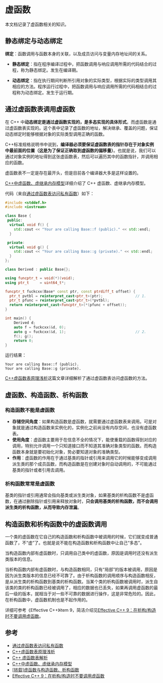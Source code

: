 # 虚函数

本文档记录了虚函数相关的知识。

## 静态绑定与动态绑定

**绑定**：函数调用与函数本身的关联，以及成员访问与变量内存地址间的关系。 

- **静态绑定**：指在程序编译过程中，把函数调用与响应调用所需的代码结合的过程，称为静态绑定。发生在编译期。

- **动态绑定**：指在执行期间判断所引用对象的实际类型，根据实际的类型调用其相应的方法。程序运行过程中，把函数调用与响应调用所需的代码相结合的过程称为动态绑定。发生于运行期。

## 通过虚函数表调用虚函数

在 C++ 中**动态绑定是通过虚函数实现的，是多态实现的具体形式**。而虚函数是通过虚函数表实现的。这个表中记录了虚函数的地址，解决继承、覆盖的问题，保证动态绑定时能够根据对象的实际类型调用正确的函数。

C++标准规格说明书中说到，**编译器必须要保证虚函数表的指针存在于对象实例中最前面的位置（这是为了保证正确取到虚函数的偏移量）**。也就是说，我们可以通过对象实例的地址得到这张虚函数表，然后可以遍历其中的函数指针，并调用相应的函数。

虚函数表不一定是存在最开头，但是目前各个编译器大多是这样设置的。

[C++中虚函数、虚继承内存模型](https://zhuanlan.zhihu.com/p/41309205)详细介绍了 C++ 虚函数、虚继承内存模型。

代码（来自[通过虚函数表访问私有函数](https://liam.page/2018/01/23/crack-private-member-function-by-vtable/)）如下：

```c++
#include <stddef.h>
#include <iostream>

class Base {
 public:
  virtual void f() {
    std::cout << "Your are calling Base::f (public)." << std::endl;
  }

 private:
  virtual void g() {
    std::cout << "Your are calling Base::g (private)." << std::endl;
  }
};

class Derived : public Base{};

using funcptr_t = void(*)(void);
using ptr_t     = uint64_t*;

funcptr_t fuckcxx(Base* const ptr, const ptrdiff_t offset) {
  ptr_t pvtbl = reinterpret_cast<ptr_t>(ptr);               // 1.
  ptr_t pfunc = reinterpret_cast<ptr_t>(*pvtbl);
  return reinterpret_cast<funcptr_t>(*(pfunc + offset));
}

int main() {
    Derived d;
    auto f = fuckcxx(&d, 0);
    auto g = fuckcxx(&d, 1);                                // 2.
    f(); g();
    return 0;
}
```

运行结果：

```shell
Your are calling Base::f (public).
Your are calling Base::g (private).
```

[C++虚函数表原理浅析](https://www.cnblogs.com/zhxmdefj/p/11594459.html)这篇文章详细解析了通过虚函数表访问虚函数的方法。

## 虚函数、构造函数、析构函数

### 构造函数不能是虚函数

- **存储空间角度**：如果构造函数是虚函数，就需要通过虚函数表来调用。可是对象就是通过构造函数来实例化的，实例化之前尚没有内存空间，也没有虚函数表。
- **使用角度**：虚函数主要用于在信息不全的情况下，能使重载的函数得到对应的调用，特别允许调用一个只知道接口而不知道其准确对象类型的函数。而构造函数本身就是要初始化对象，势必要知道对象的准确类型。
- **作用**：虚函数的作用在于通过基类的指针或引用来调用它的时候能够变成调用派生类的那个成员函数，而构造函数是在创建对象时自动调用的，不可能通过基类的指针或者引用去调用。

### 析构函数常常是虚函数

基类的指针或引用通常会指向基类或派生类对象，如果基类的析构函数不是虚函数，在通过删除指针或引用来释放对象时，**只会调用基类的析构函数，而不会调用派生类的析构函数，从而导致内存泄漏**。

## 构造函数和析构函数中的虚函数调用

一个类的虚函数在它自己的构造函数和析构函数中被调用的时候，它们就变成普通函数了，不“虚”了。也就是说不能在构造函数和析构函数中让自己“多态”。

当构造函数内部有虚函数时，只调用自己类中的虚函数，原因是调用时还没有派生类版本的信息。

当析构函数内部有虚函数时，与构造函数相同，只有“局部”的版本被调用，原因是因为派生类版本的信息已经不可靠了。由于析构函数的调用顺序与构造函数相反，是从派生类的析构函数到基类的析构函数。当某个类的析构函数被调用时，派生自该类的类的析构函数已经被调用了，相应的数据也已丢失，如果再调用虚函数的最后一级的版本，就相当于对一些不可靠的数据进行操作，这是非常危险的。因此，在析构函数中，虚函数机制也是不起作用的。

详细可参考《Effective C++》item 9，简洁介绍见[Effective C++ 9：在析构/构造时不要调用虚函数](https://harttle.land/2015/07/27/effective-cpp-9.html)。

## 参考

- [通过虚函数表访问私有函数](https://liam.page/2018/01/23/crack-private-member-function-by-vtable/)
- [C++虚函数表原理浅析](https://www.cnblogs.com/zhxmdefj/p/11594459.html)
- [C++ 虚函数表解析](https://coolshell.cn/articles/12165.html)
- [C++中虚函数、虚继承内存模型](https://zhuanlan.zhihu.com/p/41309205)
- [[转载]虚函数与构造函数、析构函数](https://www.jianshu.com/p/c26f1dc83b28)
- [Effective C++ 9：在析构/构造时不要调用虚函数](https://harttle.land/2015/07/27/effective-cpp-9.html)